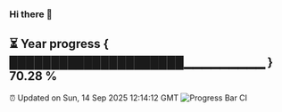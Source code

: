 ### Hi there 👋
⏳ Year progress { █████████████████████▁▁▁▁▁▁▁▁▁ } 70.28 %
---
⏰ Updated on Sun, 14 Sep 2025 12:14:12 GMT
![Progress Bar CI](https://github.com/Moyi321/Moyi321/workflows/Progress%20Bar%20CI/badge.svg)
